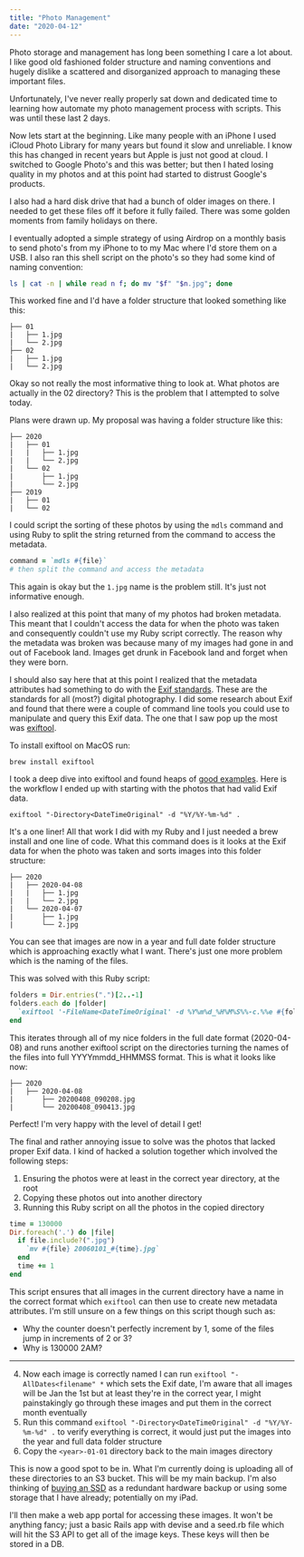 ```yaml
---
title: "Photo Management"
date: "2020-04-12"
---
```


Photo storage and management has long been something I care a lot about. I like good old fashioned folder structure and naming conventions and hugely dislike a scattered and disorganized approach to managing these important files.

Unfortunately, I've never really properly sat down and dedicated time to learning how automate my photo management process with scripts. This was until these last 2 days.

Now lets start at the beginning. Like many people with an iPhone I used iCloud Photo Library for many years but found it slow and unreliable. I know this has changed in recent years but Apple is just not good at cloud. I switched to Google Photo's and this was better; but then I hated losing quality in my photos and at this point had started to distrust Google's products. 

I also had a hard disk drive that had a bunch of older images on there. I needed to get these files off it before it fully failed. There was some golden moments from family holidays on there.

I eventually adopted a simple strategy of using Airdrop on a monthly basis to send photo's from my iPhone to to my Mac where I'd store them on a USB. I also ran this shell script on the photo's so they had some kind of naming convention:

```bash
ls | cat -n | while read n f; do mv "$f" "$n.jpg"; done
```

This worked fine and I'd have a folder structure that looked something like this:

```
├── 01
|   ├── 1.jpg
|   └── 2.jpg
├── 02
|   ├── 1.jpg
|   └── 2.jpg
```

Okay so not really the most informative thing to look at. What photos are actually in the 02 directory? This is the problem that I attempted to solve today.

Plans were drawn up. My proposal was having a folder structure like this:

```
├── 2020
|   ├── 01
|   |   ├── 1.jpg
|   |   └── 2.jpg
|   └── 02
|       ├── 1.jpg
|       └── 2.jpg
├── 2019
|   ├── 01
|   └── 02
```

I could script the sorting of these photos by using the `mdls` command and using Ruby to split the string returned from the command to access the metadata.

```rb
command = `mdls #{file}`
# then split the command and access the metadata
```

This again is okay but the `1.jpg` name is the problem still. It's just not informative enough. 

I also realized at this point that many of my photos had broken metadata. This meant that I couldn't access the data for when the photo was taken and consequently couldn't use my Ruby script correctly. The reason why the metadata was broken was because many of my images had gone in and out of Facebook land. Images get drunk in Facebook land and forget when they were born.

I should also say here that at this point I realized that the metadata attributes had something to do with the [Exif standards](https://en.wikipedia.org/wiki/Exif). These are the standards for all (most?) digital photography. I did some research about Exif and found that there were a couple of command line tools you could use to manipulate and query this Exif data. The one that I saw pop up the most was [exiftool](https://formulae.brew.sh/formula/exiftool). 

To install exiftool on MacOS run:

```
brew install exiftool
```

I took a deep dive into exiftool and found heaps of [good examples](https://arslan.io/2018/04/18/tips-tricks-to-batch-edit-exif-metadata-of-photos/). Here is the workflow I ended up with starting with the photos that had valid Exif data.

```
exiftool "-Directory<DateTimeOriginal" -d "%Y/%Y-%m-%d" .
```

It's a one liner! All that work I did with my Ruby and I just needed a brew install and one line of code. What this command does is it looks at the Exif data for when the photo was taken and sorts images into this folder structure:

```
├── 2020
|   ├── 2020-04-08
|   |   ├── 1.jpg
|   |   └── 2.jpg
|   └── 2020-04-07
|       ├── 1.jpg
|       └── 2.jpg
```

You can see that images are now in a year and full date folder structure which is approaching exactly what I want. There's just one more problem which is the naming of the files.

This was solved with this Ruby script:

```rb
folders = Dir.entries(".")[2..-1]
folders.each do |folder|
  `exiftool '-FileName<DateTimeOriginal' -d %Y%m%d_%H%M%S%%-c.%%e #{folder}`
end
```

This iterates through all of my nice folders in the full date format (2020-04-08) and runs another exiftool script on the directories turning the names of the files into full YYYYmmdd_HHMMSS format. This is what it looks like now:

```
├── 2020
|   ├── 2020-04-08
|       ├── 20200408_090208.jpg
|       └── 20200408_090413.jpg
```

Perfect! I'm very happy with the level of detail I get!

The final and rather annoying issue to solve was the photos that lacked proper Exif data. I kind of hacked a solution together which involved the following steps:

1. Ensuring the photos were at least in the correct year directory, at the root
2. Copying these photos out into another directory
3. Running this Ruby script on all the photos in the copied directory 

```rb
time = 130000
Dir.foreach('.') do |file|
  if file.include?(".jpg")
    `mv #{file} 20060101_#{time}.jpg`
  end 
  time += 1
end 
```

This script ensures that all images in the current directory have a name in the correct format which `exiftool` can then use to create new metadata attributes. I'm still unsure on a few things on this script though such as:

- Why the counter doesn't perfectly increment by 1, some of the files jump in increments of 2 or 3?
- Why is 130000 2AM?

---

4. Now each image is correctly named I can run `exiftool "-AllDates<filename" *` which sets the Exif date, I'm aware that all images will be Jan the 1st but at least they're in the correct year, I might painstakingly go through these images and put them in the correct month eventually
5. Run this command `exiftool "-Directory<DateTimeOriginal" -d "%Y/%Y-%m-%d" .` to verify everything is correct, it would just put the images into the year and full data folder structure
6. Copy the `<year>-01-01` directory back to the main images directory

This is now a good spot to be in. What I'm currently doing is uploading all of these directories to an S3 bucket. This will be my main backup. I'm also thinking of [buying an SSD](https://www.jbhifi.com.au/products/samsung-t5-portable-ssd-drive-500gb) as a redundant hardware backup or using some storage that I have already; potentially on my iPad.

I'll then make a web app portal for accessing these images. It won't be anything fancy; just a basic Rails app with devise and a seed.rb file which will hit the S3 API to get all of the image keys. These keys will then be stored in a DB.